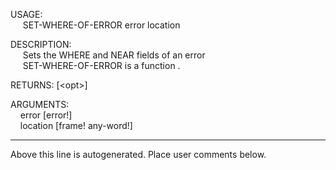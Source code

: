 USAGE:  
&nbsp;&nbsp;&nbsp;&nbsp;&nbsp;SET-WHERE-OF-ERROR&nbsp;error&nbsp;location&nbsp;  
  
DESCRIPTION:  
&nbsp;&nbsp;&nbsp;&nbsp;&nbsp;Sets&nbsp;the&nbsp;WHERE&nbsp;and&nbsp;NEAR&nbsp;fields&nbsp;of&nbsp;an&nbsp;error  
&nbsp;&nbsp;&nbsp;&nbsp;&nbsp;SET-WHERE-OF-ERROR&nbsp;is&nbsp;a&nbsp;function&nbsp;.  
  
RETURNS:&nbsp;[&lt;opt&gt;]  
  
ARGUMENTS:  
&nbsp;&nbsp;&nbsp;&nbsp;error&nbsp;[error!]  
&nbsp;&nbsp;&nbsp;&nbsp;location&nbsp;[frame!&nbsp;any-word!]  
___
Above this line is autogenerated. Place user comments below.